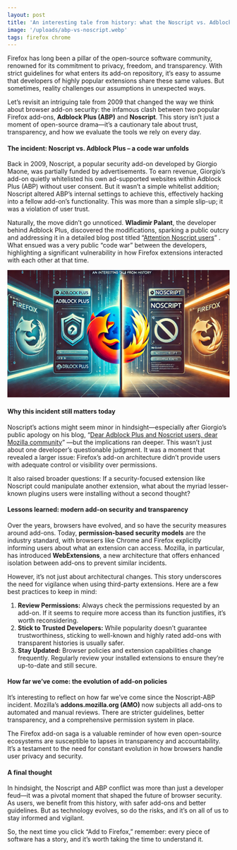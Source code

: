 ```yaml
---
layout: post
title: 'An interesting tale from history: what the Noscript vs. Adblock Plus incident taught us about add-on security'
image: '/uploads/abp-vs-noscript.webp'
tags: firefox chrome
---
```

Firefox has long been a pillar of the open-source software community, renowned for its commitment to privacy, freedom, and transparency. With strict guidelines for what enters its add-on repository, it’s easy to assume that developers of highly popular extensions share these same values. But sometimes, reality challenges our assumptions in unexpected ways. 

Let’s revisit an intriguing tale from 2009 that changed the way we think about browser add-on security: the infamous clash between two popular Firefox add-ons, **Adblock Plus (ABP)** and **Noscript**. This story isn’t just a moment of open-source drama—it’s a cautionary tale about trust, transparency, and how we evaluate the tools we rely on every day.

#### **The incident: Noscript vs. Adblock Plus – a code war unfolds**

Back in 2009, Noscript, a popular security add-on developed by Giorgio Maone, was partially funded by advertisements. To earn revenue, Giorgio’s add-on quietly whitelisted his own ad-supported websites within Adblock Plus (ABP) without user consent. But it wasn’t a simple whitelist addition; Noscript altered ABP’s internal settings to achieve this, effectively hacking into a fellow add-on’s functionality. This was more than a simple slip-up; it was a violation of user trust.

Naturally, the move didn’t go unnoticed. **Wladimir Palant**, the developer behind Adblock Plus, discovered the modifications, sparking a public outcry and addressing it in a detailed blog post titled “[Attention Noscript users](https://forum.adblockplus.org/viewtopic.php?t=7356)” . What ensued was a very public “code war” between the developers, highlighting a significant vulnerability in how Firefox extensions interacted with each other at that time.

![abp-vs-noscript.webp](/uploads/abp-vs-noscript.webp)

#### **Why this incident still matters today**

Noscript’s actions might seem minor in hindsight—especially after Giorgio’s public apology on his blog, “[Dear Adblock Plus and Noscript users, dear Mozilla community](http://hackademix.net/2009/05/04/dear-adblock-plus-and-noscript-users-dear-mozilla-community)” —but the implications ran deeper. This wasn’t just about one developer’s questionable judgment. It was a moment that revealed a larger issue: Firefox’s add-on architecture didn’t provide users with adequate control or visibility over permissions.

It also raised broader questions: If a security-focused extension like Noscript could manipulate another extension, what about the myriad lesser-known plugins users were installing without a second thought?

#### **Lessons learned: modern add-on security and transparency**

Over the years, browsers have evolved, and so have the security measures around add-ons. Today, **permission-based security models** are the industry standard, with browsers like Chrome and Firefox explicitly informing users about what an extension can access. Mozilla, in particular, has introduced **WebExtensions**, a new architecture that offers enhanced isolation between add-ons to prevent similar incidents.

However, it’s not just about architectural changes. This story underscores the need for vigilance when using third-party extensions. Here are a few best practices to keep in mind:

1. **Review Permissions:** Always check the permissions requested by an add-on. If it seems to require more access than its function justifies, it’s worth reconsidering.
2. **Stick to Trusted Developers:** While popularity doesn’t guarantee trustworthiness, sticking to well-known and highly rated add-ons with transparent histories is usually safer.
3. **Stay Updated:** Browser policies and extension capabilities change frequently. Regularly review your installed extensions to ensure they’re up-to-date and still secure.

#### **How far we’ve come: the evolution of add-on policies**

It’s interesting to reflect on how far we’ve come since the Noscript-ABP incident. Mozilla’s **addons.mozilla.org (AMO)** now subjects all add-ons to automated and manual reviews. There are stricter guidelines, better transparency, and a comprehensive permission system in place.

The Firefox add-on saga is a valuable reminder of how even open-source ecosystems are susceptible to lapses in transparency and accountability. It’s a testament to the need for constant evolution in how browsers handle user privacy and security.

#### **A final thought**

In hindsight, the Noscript and ABP conflict was more than just a developer feud—it was a pivotal moment that shaped the future of browser security. As users, we benefit from this history, with safer add-ons and better guidelines. But as technology evolves, so do the risks, and it’s on all of us to stay informed and vigilant.

So, the next time you click “Add to Firefox,” remember: every piece of software has a story, and it’s worth taking the time to understand it.

